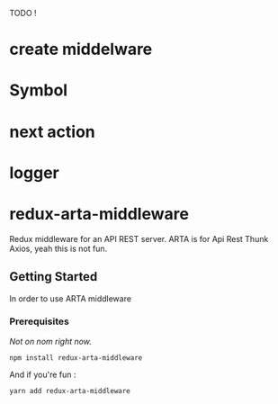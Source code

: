 TODO !

# create middelware
# Symbol
# next action
# logger
# redux-arta-middleware

Redux middleware for an API REST server.
ARTA is for Api Rest Thunk Axios, yeah this is not fun.

## Getting Started

In order to use ARTA middleware

### Prerequisites

*Not on nom right now.*

```
npm install redux-arta-middleware
```

And if you're fun :

```
yarn add redux-arta-middleware
```
